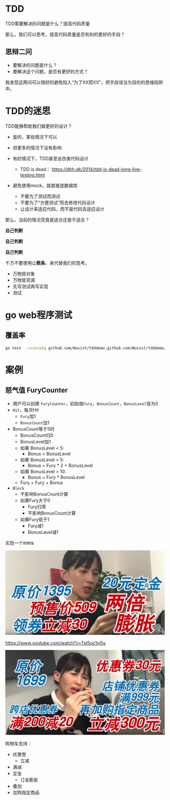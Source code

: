 # TDD

TDD需要解决的问题是什么？提高代码质量

那么，我们可以思考，提高代码质量是否有别的更好的手段？

## 思辩二问

* 要解决的问题是什么？
* 要解决这个问题，是否有更好的方式？

我发现这两问可以很好的避免陷入“为了XX而XX”，把手段误当为目的的思维陷阱中。

# TDD的迷思

TDD能够帮助我们做更好的设计？

* 是的，某些情况下可以
* 但更多的情况下没有影响
* 有的情况下，TDD甚至会伤害代码设计
  * TDD is dead： https://dhh.dk/2014/tdd-is-dead-long-live-testing.html

* 避免使用mock，就直接连数据库
  * 不要为了测试而测试
  * 不要为了“方便测试”而去修改代码设计
  * 让设计来适应代码，而不是代码去适应设计

那么，当前的情况究竟是适合还是不适合？

**自己判断**

**自己判断**

**自己判断**

千万不要使用让**教条**，来代替我们的思考。

* 万物皆对象
* 万物皆资源
* 先写测试再写实现
* 测试

# go web程序测试

## 覆盖率

```bash
go test  -coverpkg github.com/Wuvist/tdddemo,github.com/Wuvist/tdddemo/newtrans
```

# 案例

## 怒气值 FuryCounter

* 用户可以创建 `FuryCounter`，初始值`Fury`，`BonusCount`，`BonusLevel`皆为0
* `Hit`，每次Hit
  * `Fury`加1
  * `BonusCount`加1
* BonusCount等于5时
  * BonusCount归0
  * BonusLevel加1
  * 如果 BonusLevel < 5:
    * Bonus = BonusLevel
  * 如果 BonusLevel > 5:
    * Bonus = Fury * 2 + BonusLevel
  * 如果 BonusLevel > 10:
    * Bonus = Fury * BonusLevel
  * Fury = Fury + Bonus
* `Block`
  * 不影响BonusCount计算
  * 如果Fury大于0
    * Fury归零
    * 不影响BonusCount计算
  * 如果Fury低于1
    * Fury减1
    * BonusLevel减1

实现一个`购物车`

![](images/2019-04-11-14-14-47.png)

https://www.youtube.com/watch?v=Tst5oz1vi5s

![](images/2019-04-11-14-16-28.png)

购物车支持：

* 优惠卷
  * 立减
* 满减
* 定金
  * 订金膨胀
* 叠加
* 加购指定商品

